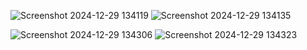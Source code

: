 ![Screenshot 2024-12-29 134119](https://github.com/user-attachments/assets/03012e19-1452-41c6-9568-f571f2c23818)
![Screenshot 2024-12-29 134135](https://github.com/user-attachments/assets/5455a577-ec88-49d2-9066-fe31ea05ad05)

![Screenshot 2024-12-29 134306](https://github.com/user-attachments/assets/bbdf4a7a-e08d-4042-8346-7b3f8a990826)
![Screenshot 2024-12-29 134323](https://github.com/user-attachments/assets/4fb0c930-5718-41bf-b665-33aa31165d8e)
